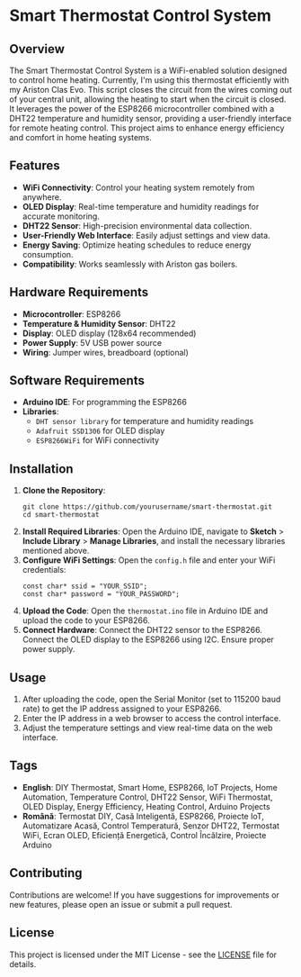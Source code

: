 <h1>Smart Thermostat Control System</h1>

<h2>Overview</h2>
<p>The Smart Thermostat Control System is a WiFi-enabled solution designed to control home heating. Currently, I'm using this thermostat efficiently with my Ariston Clas Evo. This script closes the circuit from the wires coming out of your central unit, allowing the heating to start when the circuit is closed. It leverages the power of the ESP8266 microcontroller combined with a DHT22 temperature and humidity sensor, providing a user-friendly interface for remote heating control. This project aims to enhance energy efficiency and comfort in home heating systems.</p>


<h2>Features</h2>
<ul>
    <li><strong>WiFi Connectivity</strong>: Control your heating system remotely from anywhere.</li>
    <li><strong>OLED Display</strong>: Real-time temperature and humidity readings for accurate monitoring.</li>
    <li><strong>DHT22 Sensor</strong>: High-precision environmental data collection.</li>
    <li><strong>User-Friendly Web Interface</strong>: Easily adjust settings and view data.</li>
    <li><strong>Energy Saving</strong>: Optimize heating schedules to reduce energy consumption.</li>
    <li><strong>Compatibility</strong>: Works seamlessly with Ariston gas boilers.</li>
</ul>

<h2>Hardware Requirements</h2>
<ul>
    <li><strong>Microcontroller</strong>: ESP8266</li>
    <li><strong>Temperature & Humidity Sensor</strong>: DHT22</li>
    <li><strong>Display</strong>: OLED display (128x64 recommended)</li>
    <li><strong>Power Supply</strong>: 5V USB power source</li>
    <li><strong>Wiring</strong>: Jumper wires, breadboard (optional)</li>
</ul>

<h2>Software Requirements</h2>
<ul>
    <li><strong>Arduino IDE</strong>: For programming the ESP8266</li>
    <li><strong>Libraries</strong>:
        <ul>
            <li><code>DHT sensor library</code> for temperature and humidity readings</li>
            <li><code>Adafruit SSD1306</code> for OLED display</li>
            <li><code>ESP8266WiFi</code> for WiFi connectivity</li>
        </ul>
    </li>
</ul>

<h2>Installation</h2>
<ol>
    <li><strong>Clone the Repository</strong>:
        <pre><code>git clone https://github.com/yourusername/smart-thermostat.git
cd smart-thermostat</code></pre>
    </li>
    <li><strong>Install Required Libraries</strong>: Open the Arduino IDE, navigate to <strong>Sketch</strong> > <strong>Include Library</strong> > <strong>Manage Libraries</strong>, and install the necessary libraries mentioned above.</li>
    <li><strong>Configure WiFi Settings</strong>: Open the <code>config.h</code> file and enter your WiFi credentials:
        <pre><code>const char* ssid = "YOUR_SSID";
const char* password = "YOUR_PASSWORD";</code></pre>
    </li>
    <li><strong>Upload the Code</strong>: Open the <code>thermostat.ino</code> file in Arduino IDE and upload the code to your ESP8266.</li>
    <li><strong>Connect Hardware</strong>: Connect the DHT22 sensor to the ESP8266. Connect the OLED display to the ESP8266 using I2C. Ensure proper power supply.</li>
</ol>

<h2>Usage</h2>
<ol>
    <li>After uploading the code, open the Serial Monitor (set to 115200 baud rate) to get the IP address assigned to your ESP8266.</li>
    <li>Enter the IP address in a web browser to access the control interface.</li>
    <li>Adjust the temperature settings and view real-time data on the web interface.</li>
</ol>

<h2>Tags</h2>
<ul>
    <li><strong>English</strong>: DIY Thermostat, Smart Home, ESP8266, IoT Projects, Home Automation, Temperature Control, DHT22 Sensor, WiFi Thermostat, OLED Display, Energy Efficiency, Heating Control, Arduino Projects</li>
    <li><strong>Română</strong>: Termostat DIY, Casă Inteligentă, ESP8266, Proiecte IoT, Automatizare Acasă, Control Temperatură, Senzor DHT22, Termostat WiFi, Ecran OLED, Eficiență Energetică, Control Încălzire, Proiecte Arduino</li>
</ul>

<h2>Contributing</h2>
<p>Contributions are welcome! If you have suggestions for improvements or new features, please open an issue or submit a pull request.</p>

<h2>License</h2>
<p>This project is licensed under the MIT License - see the <a href="LICENSE">LICENSE</a> file for details.</p>
